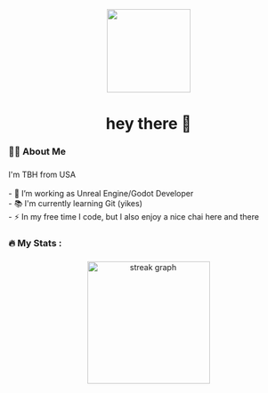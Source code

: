 <div align="center">
  <img height="150" src="https://media.giphy.com/media/v1.Y2lkPTc5MGI3NjExcG1jcGpxb3ppMXllaGF2b3U1bDc3eGVleXByZHgwZHR0NTZ6dTVldCZlcD12MV9naWZzX3NlYXJjaCZjdD1n/bGgsc5mWoryfgKBx1u/giphy.gif"  />
</div>

###

<h1 align="center">hey there 👋</h1>

###

<h3 align="left">👩‍💻  About Me</h3>

###

<p align="left">I'm TBH from USA <br><br>- 🔭 I’m working as Unreal Engine/Godot Developer<br>- 📚 I'm currently learning Git (yikes)<br>- ⚡ In my free time I code, but I also enjoy a nice chai here and there</p>


<h3 align="left">🔥   My Stats :</h3>

###

<div align="center">
  <img src="https://streak-stats.demolab.com?user=maurodesouza&locale=en&mode=daily&theme=dark&hide_border=false&border_radius=5&order=3" height="220" alt="streak graph"  />
</div>

###
